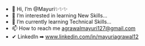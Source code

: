 - 👋 Hi, I’m @Mayuri✨✨✨
- 👀 I’m interested in learning New Skills...
- 🌱 I’m currently learning Technical Skills...
- 📫 How to reach me agrawalmayuri127@gmail.com
- ✔ LinkedIn ➡ www.linkedin.com/in/mayuriagrawal12


<!---
Mayuri126/Mayuri126 is a ✨ special ✨ repository because its `README.md` (this file) appears on your GitHub profile.
You can click the Preview link to take a look at your changes.
--->
